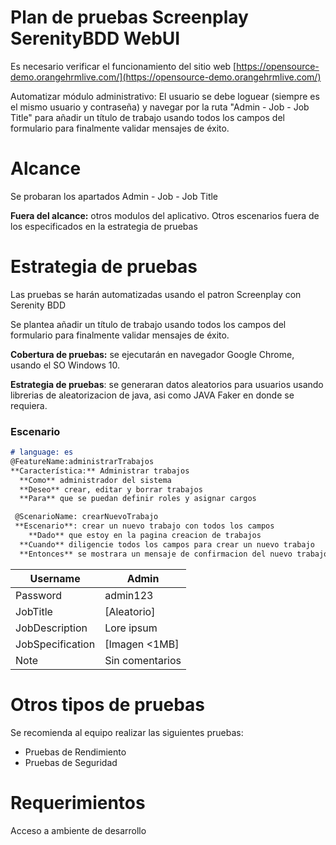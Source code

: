 # Plan de pruebas Screenplay SerenityBDD WebUI

Es necesario verificar el funcionamiento del sitio web [https://opensource-demo.orangehrmlive.com/](https://opensource-demo.orangehrmlive.com/)

Automatizar módulo administrativo:
El usuario se debe loguear (siempre es el mismo usuario y contraseña) y navegar por la
ruta "Admin - Job - Job Title" para añadir un título de trabajo usando todos los campos
del formulario para finalmente validar mensajes de éxito.

# Alcance

Se probaran los apartados Admin - Job - Job Title

**Fuera del alcance:** otros modulos del aplicativo. Otros escenarios fuera de los especificados en la estrategia de pruebas

# Estrategia de pruebas

Las pruebas se harán automatizadas usando el patron Screenplay con Serenity BDD

Se plantea añadir un título de trabajo usando todos los campos del formulario para finalmente validar mensajes de éxito.

**Cobertura de pruebas:** se ejecutarán en navegador Google Chrome, usando el SO Windows 10.

**Estrategia de pruebas**: se generaran datos aleatorios para usuarios usando librerias de aleatorizacion de java, asi como JAVA Faker en donde se requiera.

### Escenario

```markdown
# language: es
@FeatureName:administrarTrabajos
**Característica:** Administrar trabajos
  **Como** administrador del sistema
  **Deseo** crear, editar y borrar trabajos
  **Para** que se puedan definir roles y asignar cargos  

 @ScenarioName: crearNuevoTrabajo
 **Escenario**: crear un nuevo trabajo con todos los campos
	**Dado** que estoy en la pagina creacion de trabajos
  **Cuando** diligencie todos los campos para crear un nuevo trabajo
  **Entonces** se mostrara un mensaje de confirmacion del nuevo trabajo creado
```

| Username | Admin |
| --- | --- |
| Password | admin123 |
| JobTitle | [Aleatorio] |
| JobDescription | Lore ipsum |
| JobSpecification | [Imagen <1MB] |
| Note | Sin comentarios |

# Otros tipos de pruebas

Se recomienda al equipo realizar las siguientes pruebas:

- Pruebas de Rendimiento
- Pruebas de Seguridad

# Requerimientos

Acceso a ambiente de desarrollo